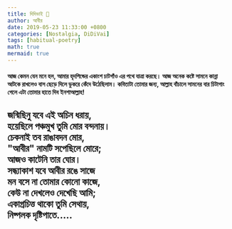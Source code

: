 ```yaml
---
title: দিদিভাই 💖
author: আবীর
date: 2019-05-23 11:33:00 +0800
categories: [Nostalgia, DiDiVai]
tags: [habitual-poetry]
math: true
mermaid: true
---
```


<p><h4>
আজ কেমন যেন মনে হল, আমার হৃদপিন্ডের একাংশ চাটগাঁও এর পথে যাত্রা করছে। আজ অনেক কষ্টে সামনে কান্না আটকে রাখলেও বাস ছেড়ে দিলে ডুকরে কেঁদে উঠেছিলাম। কবিতাটা তোমার জন্য, আল্লাহ বাঁচালে সামনের বার চিটাগাং গেলে এটা তোমার হাতে দিব ইনশাআল্লাহ!<br>
<h2>
জন্মিছিনু যবে এই অচিন ধরায়,<br>
   হয়েছিলে পঞ্চমুখ তুমি মোর বন্দনায়।<br>
            চেকনাই তব রাঙাবদন মোর,<br>
 "আবীর" নামটি সপেছিলে মোরে;<br>
     আজও কাটেনি তার ঘোর।<br>
 সন্ধ্যাকাশ যবে আবীর রঙে সাজে<br>
    মন বসে না তোমার কোনো কাজে,<br>
 কেউ না দেখলেও দেখেছি আমি;<br>
   একাগ্রচিত্ত থাকো তুমি সেথায়,<br>
                  নিষ্পলক দৃষ্টিপাতে.....</h2>
</h4></p>